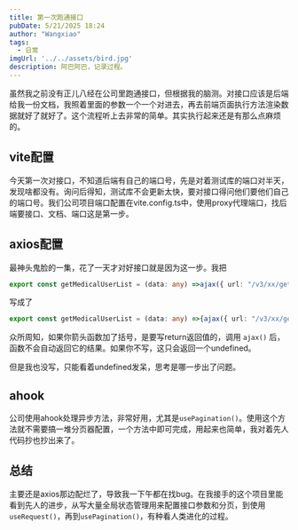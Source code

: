 ```yaml
---
title: 第一次跑通接口
pubDate: 5/21/2025 18:24
author: "Wangxiao"
tags:
  - 日常
imgUrl: '../../assets/bird.jpg'
description: 阿巴阿巴，记录过程。
---
```


虽然我之前没有正儿八经在公司里跑通接口，但根据我的脑测。对接口应该是后端给我一份文档，我照着里面的参数一个一个对进去，再去前端页面执行方法渲染数据就好了就好了。这个流程听上去非常的简单。其实执行起来还是有那么点麻烦的。

## vite配置

今天第一次对接口，不知道后端有自己的端口号，先是对着测试库的端口对半天，发现啥都没有。询问后得知，测试库不会更新太快，要对接口得问他们要他们自己的端口号。我们公司项目端口配置在vite.config.ts中，使用proxy代理端口，找后端要接口、文档、端口这是第一步。

## axios配置

最神头鬼脸的一集，花了一天才对好接口就是因为这一步。我把

```typescript
export const getMedicalUserList = (data: any) =>ajax({ url: "/v3/xx/getxx",params: data,type: "GET",});
```

写成了

```typescript
export const getMedicalUserList = (data: any) =>{ajax({ url: "/v3/xx/getxx",params: data,type: "GET",})};
```

众所周知，如果你箭头函数加了括号，是要写return返回值的，调用 `ajax()` 后，函数不会自动返回它的结果。如果你不写，这只会返回一个undefined。

但是我也没写，只能看着undefined发呆，思考是哪一步出了问题。

## ahook

公司使用ahook处理异步方法，非常好用，尤其是`usePagination()`。使用这个方法就不需要搞一堆分页器配置，一个方法中即可完成，用起来也简单，我对着先人代码抄也抄出来了。

## 总结

主要还是axios那边配烂了，导致我一下午都在找bug。在我接手的这个项目里能看到先人的进步，从写大量全局状态管理用来配置接口参数和分页，到使用`useRequest()`，再到`usePagination()`，有种看人类进化的过程。